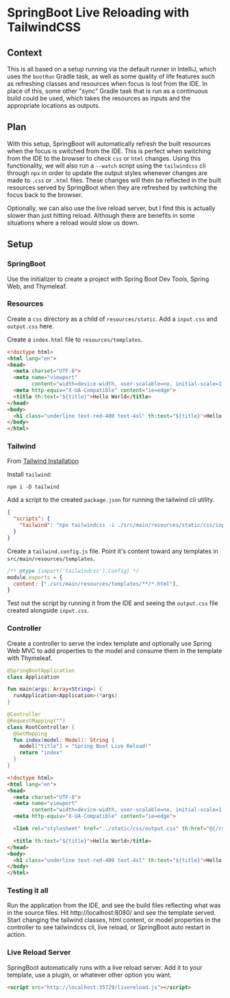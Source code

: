 # SpringBoot Live Reloading with TailwindCSS

## Context

This is all based on a setup running via the default runner in IntelliJ, which uses the `bootRun`
Gradle task, as well as some quality of life features such as refreshing classes and resources when
focus is lost from the IDE. In place of this, some other "sync" Gradle task that is run as a
continuous build could be used, which takes the resources as inputs and the appropriate locations as
outputs.

## Plan

With this setup, SpringBoot will automatically refresh the built resources when the focus is
switched from the IDE. This is perfect when switching from the IDE to the browser to check `css`
or `html` changes. Using this functionality, we will also run a `--watch` script using
the `tailwindcss` cli through `npx` in order to update the output styles whenever changes are made
to `.css` or `.html` files. These changes will then be reflected in the built resources served by
SpringBoot when they are refreshed by switching the focus back to the browser.

Optionally, we can also use the live reload server, but I find this is actually slower than just
hitting reload. Although there are benefits in some situations where a reload would slow us down.

## Setup

### SpringBoot

Use the initializer to create a project with Spring Boot Dev Tools, Spring Web, and Thymeleaf.

### Resources

Create a `css` directory as a child of `resources/static`. Add a `input.css` and `output.css` here.

Create a `index.html` file to `resources/templates`.

```html
<!doctype html>
<html lang="en">
<head>
  <meta charset="UTF-8">
  <meta name="viewport"
        content="width=device-width, user-scalable=no, initial-scale=1.0, maximum-scale=1.0, minimum-scale=1.0">
  <meta http-equiv="X-UA-Compatible" content="ie=edge">
  <title th:text="${title}">Hello World</title>
</head>
<body>
  <h1 class="underline text-red-400 text-4xl" th:text="${title}">Hello World</h1>
</body>
</html>
```

### Tailwind

From [Tailwind Installation](https://tailwindcss.com/docs/installation)

Install `tailwind`:

```shell
npm i -D tailwind
```

Add a script to the created `package.json` for running the tailwind cli utility.

```json
{
  "scripts": {
    "tailwind": "npx tailwindcss -i ./src/main/resources/static/css/input.css -o ./src/main/resources/static/css/output.css --watch"
  }
}
```

Create a `tailwind.config.js` file. Point it's content toward any templates in `src/main/resources/templates`.

```js
/** @type {import('tailwindcss').Config} */
module.exports = {
  content: ["./src/main/resources/templates/**/*.html"],
}
```

Test out the script by running it from the IDE and seeing the `output.css` file created alongside `input.css`. 

### Controller
Create a controller to serve the index template and optionally use Spring Web MVC to add properties to the model and consume them in the template with Thymeleaf.

```kotlin
@SpringBootApplication
class Application

fun main(args: Array<String>) {
  runApplication<Application>(*args)
}

@Controller
@RequestMapping("")
class RootController {
  @GetMapping
  fun index(model: Model): String {
    model["title"] = "Spring Boot Live Reload!"
    return "index"
  }
}
```

```html
<!doctype html>
<html lang="en">
<head>
  <meta charset="UTF-8">
  <meta name="viewport"
        content="width=device-width, user-scalable=no, initial-scale=1.0, maximum-scale=1.0, minimum-scale=1.0">
  <meta http-equiv="X-UA-Compatible" content="ie=edge">

  <link rel="stylesheet" href="../static/css/output.css" th:href="@{/css/output.css}">

  <title th:text="${title}">Hello World</title>
</head>
<body>
  <h1 class="underline text-red-400 text-4xl" th:text="${title}">Hello World</h1>
</body>
</html>
```

### Testing it all
Run the application from the IDE, and see the build files reflecting what was in the source files. Hit http://localhost:8080/ and see the template served. Start changing the tailwind classes, html content, or model properties in the controller to see tailwindcss cli, live reload, or SpringBoot auto restart in action.


### Live Reload Server
SpringBoot automatically runs with a live reload server. Add it to your template, use a plugin, or whatever other option you want.

```html
<script src="http://localhost:35729/livereload.js"></script>
```
